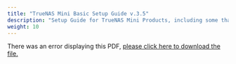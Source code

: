 ```yaml
---
title: "TrueNAS Mini Basic Setup Guide v.3.5"
description: "Setup Guide for TrueNAS Mini Products, including some that are now end of life."
weight: 10
---
```


<object data="https://www.truenas.com/docs/files/MiniFamily3.5.pdf" type="application/pdf" width="95%" height="1000">
  There was an error displaying this PDF, <a href="https://www.truenas.com/docs/files/MiniFamily3.5.pdf">please click here to download the file.</a>
</object>
